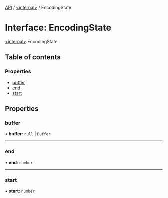 [API](../README.md) / [\<internal\>](../modules/internal_.md) / EncodingState

# Interface: EncodingState

[\<internal\>](../modules/internal_.md).EncodingState

## Table of contents

### Properties

- [buffer](internal_.EncodingState.md#buffer)
- [end](internal_.EncodingState.md#end)
- [start](internal_.EncodingState.md#start)

## Properties

### buffer

• **buffer**: ``null`` \| `Buffer`

___

### end

• **end**: `number`

___

### start

• **start**: `number`
